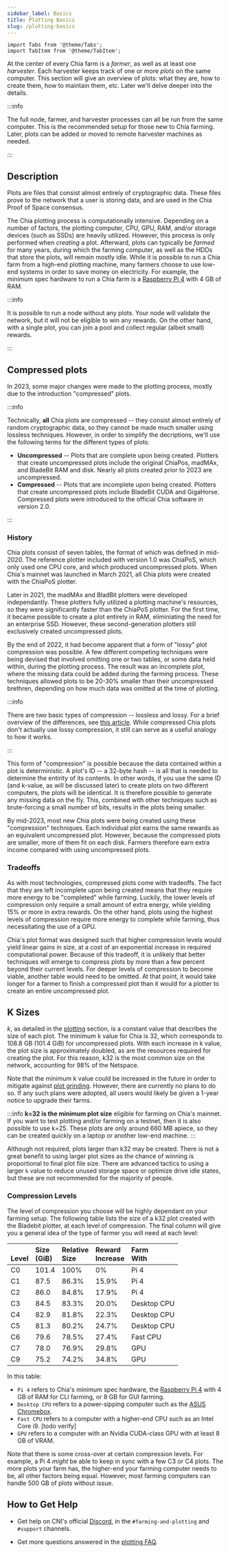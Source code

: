 ```yaml
---
sidebar_label: Basics
title: Plotting Basics
slug: /plotting-basics
---
```


```mdx-code-block
import Tabs from '@theme/Tabs';
import TabItem from '@theme/TabItem';
```

At the center of every Chia farm is a _farmer_, as well as at least one _harvester_. Each harvester keeps track of one or more _plots_ on the same computer. This section will give an overview of plots: what they are, how to create them, how to maintain them, etc. Later we'll delve deeper into the details.

:::info

The full node, farmer, and harvester processes can all be run from the same computer. This is the recommended setup for those new to Chia farming. Later, plots can be added or moved to remote harvester machines as needed.

:::

## Description

Plots are files that consist almost entirely of cryptographic data. These files prove to the network that a user is storing data, and are used in the Chia Proof of Space consensus.

The Chia plotting process is computationally intensive. Depending on a number of factors, the plotting computer, CPU, GPU, RAM, and/or storage devices (such as SSDs) are heavily utilized. However, this process is only performed when _creating_ a plot. Afterward, plots can typically be _farmed_ for many years, during which the farming computer, as well as the HDDs that store the plots, will remain mostly idle. While it is possible to run a Chia farm from a high-end plotting machine, many farmers choose to use low-end systems in order to save money on electricity. For example, the minimum spec hardware to run a Chia farm is a [Raspberry Pi 4](/installation#raspberry-pi) with 4 GB of RAM.

:::info

It is possible to run a node without any plots. Your node will validate the network, but it will not be eligible to win any rewards. On the other hand, with a single plot, you can join a pool and collect regular (albeit small) rewards.

:::

## Compressed plots

In 2023, some major changes were made to the plotting process, mostly due to the introduction "compressed" plots.

:::info

Technically, **all** Chia plots are compressed -- they consist almost entirely of random cryptographic data, so they cannot be made much smaller using lossless techniques. However, in order to simplify the decriptions, we'll use the following terms for the different types of plots:
* **Uncompressed** -- Plots that are complete upon being created. Plotters that create uncompressed plots include the original ChiaPos, madMAx, and BladeBit RAM and disk. Nearly all plots created prior to 2023 are uncompressed.
* **Compressed** -- Plots that are incomplete upon being created. Plotters that create uncompressed plots include BladeBit CUDA and GigaHorse. Compressed plots were introduced to the official Chia software in version 2.0.

:::

### History

Chia plots consist of seven tables, the format of which was defined in mid-2020. The reference plotter included with version 1.0 was ChiaPoS, which only used one CPU core, and which produced uncompressed plots. When Chia's mainnet was launched in March 2021, all Chia plots were created with the ChiaPoS plotter.

Later in 2021, the madMAx and BladBit plotters were developed independantly. These plotters fully utilized a plotting machine's resources, so they were significantly faster than the ChiaPoS plotter. For the first time, it became possible to create a plot entirely in RAM, eliminiating the need for an enterprise SSD. However, these second-generation plotters still exclusively created uncompressed plots.

By the end of 2022, it had become apparent that a form of "lossy" plot compression was possible. A few different competing techniques were being devised that involved omitting one or two tables, or some data held  within, during the plotting process. The result was an incomplete plot, where the missing data could be added during the farming process. These techniques allowed plots to be 20-30% smaller than their uncompressed brethren, depending on how much data was omitted at the time of plotting.

:::info

There are two basic types of compression -- lossless and lossy. For a brief overview of the differences, see [this article](https://www.howtogeek.com/744381/lossy-vs-lossless-compression-whats-the-difference/). While compressed Chia plots don't actually use lossy compression, it still can serve as a useful analogy to how it works.

:::

This form of "compression" is possible because the data contained within a plot is deterministic. A plot's ID -- a 32-byte hash -- is all that is needed to determine the entirity of its contents. In other words, if you use the same ID (and k-value, as will be discussed later) to create plots on two different computers, the plots will be identical. It is therefore possible to generate any missing data on the fly. This, combined with other techniques such as brute-forcing a small number of bits, results in the plots being smaller.

By mid-2023, most new Chia plots were being created using these "compression" techniques. Each individual plot earns the same rewards as an equivalent uncompressed plot. However, because the compressed plots are smaller, more of them fit on each disk. Farmers therefore earn extra income compared with using uncompressed plots.

### Tradeoffs

As with most technologies, compressed plots come with tradeoffs. The fact that they are left incomplete upon being created means that they require more energy to be "completed" while farming. Luckily, the lower levels of compression only require a small amount of extra energy, while yielding 15% or more in extra rewards. On the other hand, plots using the highest levels of compression require more energy to complete while farming, thus necessitating the use of a GPU.

Chia's plot format was designed such that higher compression levels would yield linear gains in size, at a cost of an exponential increase in required computational power. Because of this tradeoff, it is unlikely that better techniques will emerge to compress plots by more than a few percent beyond their current levels. For deeper levels of compression to become viable, another table would need to be omitted. At that point, it would take longer for a farmer to finish a compressed plot than it would for a plotter to create an entire uncompressed plot.

## K Sizes

_k_, as detailed in the [plotting](/proof-of-space#plotting) section, is a constant value that describes the size of each plot. The minimum k value for Chia is 32, which corresponds to 108.8 GB (101.4 GiB) for uncompressed plots. With each increase in k value, the plot size is approximately doubled, as are the resources required for creating the plot. For this reason, k32 is the most common size on the network, accounting for 98% of the Netspace.

Note that the minimum k value could be increased in the future in order to mitigate against [plot grinding](/consensus-attacks#replotting). However, there are currently no plans to do so. If any such plans were adopted, all users would likely be given a 1-year notice to upgrade their farms.

:::info
**k=32 is the minimum plot size** eligible for farming on Chia's mainnet. If you want to test plotting and/or farming on a testnet, then it is also possible to use k=25. These plots are only around 660 MB apiece, so they can be created quickly on a laptop or another low-end machine.
:::

Although not required, plots larger than k32 may be created. There is not a great benefit to using larger plot sizes as the chance of winning is proportional to final plot file size. There are advanced tactics to using a larger `k` value to reduce unused storage space or optimize drive idle states, but these are not recommended for the majority of people.

### Compression Levels

The level of compression you choose will be highly dependant on your farming setup. The following table lists the size of a k32 plot created with the Bladebit plotter, at each level of compression. The final column will give you a general idea of the type of farmer you will need at each level:

| <br />Level | Size <br />(GiB) | Relative <br />Size | Reward <br />Increase | Farm <br /> With |
| :---------- | :--------------- | :------------------ | :-------------------- | :--------------- |
| C0          | 101.4 		     | 100%                | 0%                    | Pi 4             |
| C1          | 87.5             | 86.3%               | 15.9%                 | Pi 4             |
| C2          | 86.0             | 84.8%               | 17.9%                 | Pi 4             |
| C3          | 84.5             | 83.3%               | 20.0%                 | Desktop CPU      |
| C4          |	82.9             | 81.8%               | 22.3%                 | Desktop CPU      |
| C5          | 81.3             | 80.2%               | 24.7%                 | Desktop CPU      |
| C6          | 79.6             | 78.5%               | 27.4%                 | Fast CPU         |
| C7          | 78.0             | 76.9%               | 29.8%                 | GPU              |
| C9          | 75.2             | 74.2%               | 34.8%                 | GPU              |

In this table:

* `Pi 4` refers to Chia's minimum spec hardware, the [Raspberry Pi 4](https://www.raspberrypi.com/products/raspberry-pi-4-model-b/) with 4 GB of RAM for CLI farming, or 8 GB for GUI farming.
* `Desktop CPU` refers to a power-sipping computer such as the [ASUS Chromebox](https://www.androidcentral.com/best-chromebox).
* `Fast CPU` refers to a computer with a higher-end CPU such as an Intel Core i9. [todo verify]
* `GPU` refers to a computer with an Nvidia CUDA-class GPU with at least 8 GB of VRAM.

Note that there is some cross-over at certain compression levels. For example, a Pi 4 _might_ be able to keep in sync with a few C3 or C4 plots. The more plots your farm has, the higher-end your farming computer needs to be, all other factors being equal. However, most farming computers can handle 500 GB of plots without issue.

## How to Get Help

- Get help on CNI's official [Discord](https://discord.gg/chia), in the `#farming-and-plotting` and `#support` channels.

- Get more questions answered in the [plotting FAQ](/plotting-faq).
